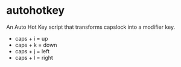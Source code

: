 # autohotkey

An Auto Hot Key script that transforms capslock into a modifier key.
- caps + i = up
- caps + k = down
- caps + j = left
- caps + l = right
